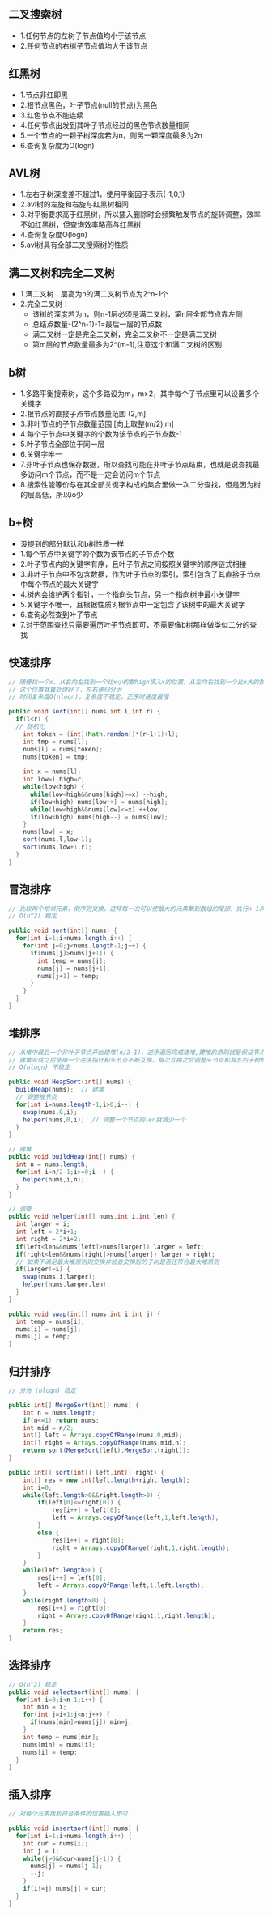 ## 二叉搜索树

- 1.任何节点的左树子节点值均小于该节点
- 2.任何节点的右树子节点值均大于该节点

## 红黑树

- 1.节点非红即黑
- 2.根节点黑色，叶子节点(null的节点)为黑色
- 3.红色节点不能连续
- 4.任何节点出发到其叶子节点经过的黑色节点数量相同
- 5.一个节点的一颗子树深度若为n，则另一颗深度最多为2n
- 6.查询复杂度为O(logn)

## AVL树

- 1.左右子树深度差不超过1，使用平衡因子表示(-1,0,1)
- 2.avl树的左旋和右旋与红黑树相同
- 3.对平衡要求高于红黑树，所以插入删除时会频繁触发节点的旋转调整，效率不如红黑树，但查询效率略高与红黑树
- 4.查询复杂度O(logn)
- 5.avl树具有全部二叉搜索树的性质

## 满二叉树和完全二叉树

- 1.满二叉树：层高为n的满二叉树节点为2^n-1个
- 2.完全二叉树：
  - 该树的深度若为n，则n-1层必须是满二叉树，第n层全部节点靠左侧
  - 总结点数量-(2^n-1)-1=最后一层的节点数
  - 满二叉树一定是完全二叉树，完全二叉树不一定是满二叉树
  - 第m层的节点数量最多为2^(m-1),注意这个和满二叉树的区别

## b树

  - 1.多路平衡搜索树，这个多路设为m，m>2，其中每个子节点里可以设置多个关键字
  - 2.根节点的直接子点节点数量范围 (2,m]
  - 3.非叶节点的子节点数量范围 [向上取整(m/2),m]
  - 4.每个子节点中关键字的个数为该节点的子节点数-1
  - 5.叶子节点全部位于同一层
  - 6.关键字唯一
  - 7.非叶子节点也保存数据，所以查找可能在非叶子节点结束，也就是说查找最多访问m个节点，而不是一定会访问m个节点
  - 8.搜索性能等价与在其全部关键字构成的集合里做一次二分查找，但是因为树的层高低，所以io少

## b+树

  - 没提到的部分默认和b树性质一样
  - 1.每个节点中关键字的个数为该节点的子节点个数
  - 2.叶子节点内的关键字有序，且叶子节点之间按照关键字的顺序链式相接
  - 3.非叶子节点中不包含数据，作为叶子节点的索引，索引包含了其直接子节点中每个节点的最大关键字
  - 4.树内会维护两个指针，一个指向头节点，另一个指向树中最小关键字
  - 5.关键字不唯一，且根据性质3,根节点中一定包含了该树中的最大关键字
  - 6.查询必然查到叶子节点
  - 7.对于范围查找只需要遍历叶子节点即可，不需要像b树那样做类似二分的查找

## 快速排序

```java
// 随便找一个x，从右向左找到一个比x小的数high填入x的位置，从左向右找到一个比x大的数low填入high的位置，再把x放回low的位置
// 这个位置就算处理好了，左右递归分治
// 时间复杂度O(nlogn)，复杂度不稳定，正序时速度最慢

public void sort(int[] nums,int l,int r) {
  if(l<r) {
  // 随机化
    int token = (int)(Math.random()*(r-l+1)+l);
    int tmp = nums[l];
    nums[l] = nums[token];
    nums[token] = tmp;
  
    int x = nums[l];
    int low=l,high=r;
    while(low<high) {
      while(low<high&&nums[high]>=x) --high;
      if(low<high) nums[low++] = nums[high];
      while(low<high&&nums[low]<=x) ++low;
      if(low<high) nums[high--] = nums[low];
    }
    nums[low] = x;
    sort(nums,l,low-1);
    sort(nums,low+1,r);
  }
}
```

## 冒泡排序

```java
// 比较两个相邻元素，倒序则交换，这样每一次可以使最大的元素飘到数组的尾部，执行n-1次后就可以使得长度为n的数组正序
// O(n^2) 稳定

public void sort(int[] nums) {
  for(int i=1;i<nums.length;i++) {
    for(int j=0;j<nums.length-1;j++) {
      if(nums[j]>nums[j+1]) {
        int temp = nums[j];
        nums[j] = nums[j+1];
        nums[j+1] = temp;
      }
    }  
  }
}
```

## 堆排序

```java
// 从堆中最后一个非叶子节点开始建堆(n/2-1)，逆序遍历完成建堆,建堆的原则就是保证节点的左右子树符合最大堆或最小堆的原则，如果不符合需要调整的话调整之后再检查一下被调整过的子节点的子节点是否依然满足该原则
// 建堆完成之后使用一个逆序指针和头节点不断互换，每次互换之后调整头节点和其左右子树即可
// O(nlogn) 不稳定

public void HeapSort(int[] nums) {
  buildHeap(nums);  // 建堆
  // 调整根节点
  for(int i=nums.length-1;i>0;i--) {
    swap(nums,0,i);
    helper(nums,0,i);  // 调整一个节点则len就减少一个
  }
}

// 建堆
public void buildHeap(int[] nums) {
  int n = nums.length;
  for(int i=n/2-1;i>=0;i--) {
    helper(nums,i,n);
  }
}

// 调整
public void helper(int[] nums,int i,int len) {
  int larger = i;
  int left = 2*i+1;
  int right = 2*i+2;
  if(left<len&&nums[left]>nums[larger]) larger = left;
  if(right<len&&nums[right]>nums[larger]) larger = right;
  // 如果不满足最大堆原则则交换并检查交换后的子树是否还符合最大堆原则
  if(larger!=i) {
    swap(nums,i,larger);
    helper(nums,larger,len);
  }
}

public void swap(int[] nums,int i,int j) {
  int temp = nums[i];
  nums[i] = nums[j];
  nums[j] = temp;
}
```

## 归并排序

```java
// 分治 (nlogn) 稳定

public int[] MergeSort(int[] nums) {
    int n = nums.length;
    if(n<=1) return nums;
    int mid = n/2;
    int[] left = Arrays.copyOfRange(nums,0,mid);
    int[] right = Arrays.copyOfRange(nums,mid,n);
    return sort(MergeSort(left),MergeSort(right));
}

public int[] sort(int[] left,int[] right) {
    int[] res = new int[left.length+right.length];
    int i=0;
    while(left.length>0&&right.length>0) {
        if(left[0]<=right[0]) {
            res[i++] = left[0];
            left = Arrays.copyOfRange(left,1,left.length);
        }
        else {
            res[i++] = right[0];
            right = Arrays.copyOfRange(right,1,right.length);
        }
    }
    while(left.length>0) {
        res[i++] = left[0];
        left = Arrays.copyOfRange(left,1,left.length);
    }
    while(right.length>0) {
        res[i++] = right[0];
        right = Arrays.copyOfRange(right,1,right.length);
    }
    return res;
}
```

## 选择排序

```java
// O(n^2) 稳定
public void selectsort(int[] nums) {
  for(int i=0;i<n-1;i++) {
    int min = i;
    for(int j=i+1;j<n;j++) {
      if(nums[min]>nums[j]) min=j;
    }
    int temp = nums[min];
    nums[min] = nums[i];
    nums[i] = temp;
  }
}
```

## 插入排序

```java
// 对每个元素找到符合条件的位置插入即可

public void insertsort(int[] nums) {
  for(int i=1;i<nums.length;i++) {
    int cur = nums[i];
    int j = i;
    while(j>0&&cur<nums[j-1]) {
      nums[j] = nums[j-1];
      --j;
    }
    if(i!=j) nums[j] = cur;
  }
}
```
